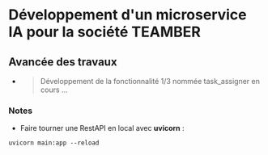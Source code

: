 # Développement d'un microservice IA pour la société TEAMBER

## Avancée des travaux

- > Développement de la fonctionnalité 1/3 nommée task_assigner en cours ...


### Notes

- Faire tourner une RestAPI en local avec __uvicorn__ :
```
uvicorn main:app --reload
```